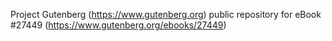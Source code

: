 Project Gutenberg (https://www.gutenberg.org) public repository for eBook #27449 (https://www.gutenberg.org/ebooks/27449)
